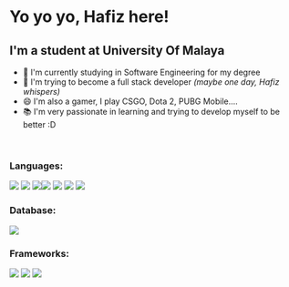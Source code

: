 <h1>Yo yo yo, Hafiz here!</h1>

<h2>I'm a student at University Of Malaya</h2>

 - 🔭 I'm currently studying in Software Engineering for my degree
 - 🌱 I'm trying to become a full stack developer *(maybe one day, Hafiz whispers)*
 - 😄 I'm also a gamer, I play CSGO, Dota 2, PUBG Mobile....
 - 📚 I'm very passionate in learning and trying to develop myself to be better :D
<br>
<h3><strong>Languages:</strong></h3>
<span><img src="https://img.shields.io/badge/C-00599C?style=for-the-badge&logo=c&logoColor=white" /> <img src="https://img.shields.io/badge/Java-ED8B00?style=for-the-badge&logo=java&logoColor=white" /> <img src="https://img.shields.io/badge/Python-3776AB?style=for-the-badge&logo=python&logoColor=white" /><img src="https://img.shields.io/badge/HTML5-E34F26?style=for-the-badge&logo=html5&logoColor=white" /> <img src="https://img.shields.io/badge/CSS-239120?&style=for-the-badge&logo=css3&logoColor=white" /> <img src="https://img.shields.io/badge/JavaScript-F7DF1E?style=for-the-badge&logo=javascript&logoColor=black" /> <img src="https://img.shields.io/badge/PHP-777BB4?style=for-the-badge&logo=php&logoColor=white" /></span>
<br>
<h3><strong>Database:</strong></h3>
<span><img src="https://img.shields.io/badge/MySQL-00000F?style=for-the-badge&logo=mysql&logoColor=white" /></span>
<br>
<h3><strong>Frameworks:</strong></h3>
<span><img src="https://img.shields.io/badge/Bootstrap-563D7C?style=for-the-badge&logo=bootstrap&logoColor=white" /> <img src="https://img.shields.io/badge/Heroku-430098?style=for-the-badge&logo=heroku&logoColor=white" /> <img src="https://img.shields.io/badge/Git-F05032?style=for-the-badge&logo=git&logoColor=white" /></span>
